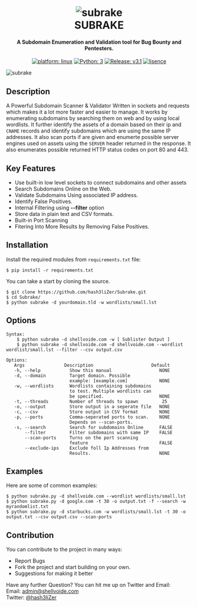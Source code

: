<h1 align="center"> 
    <img src="https://user-images.githubusercontent.com/29171692/57197739-5392b300-6f84-11e9-9191-4e38f3edc583.png" alt="subrake" /> <br>    
    SUBRAKE
</h1>
<h4 align="center">A Subdomain Enumeration and Validation tool for Bug Bounty and Pentesters.</h4>
<p align="center">
    <a href="https://www.linux.org/" target="_blank"><img src="https://img.shields.io/badge/platform-linux-important" alt="platform: linux" /></a>
    <a href="https://www.python.org/" target="_blank"><img src="https://img.shields.io/badge/Python-3-yellow.svg?logo=python" alt="Python: 3" /></a>
    <a href="https://github.com/hash3liZer/Subrake/releases" target="_blank"><img src="https://img.shields.io/badge/version-v3.1-blue.svg?logo=moo" alt="Release: v3.1" /></a>
    <a href="https://www.gnu.org/licenses/gpl-3.0" target="_blank"><img src="https://img.shields.io/badge/License-GPLv3-blue.svg" alt="lisence" /></a>
</p>

<img align="center" src="https://user-images.githubusercontent.com/29171692/91291801-3609de00-e7b3-11ea-88f5-9f3dcceb451d.png" alt="subrake" />

## Description
A Powerful Subdomain Scanner & Validator Written in sockets and requests which makes it a lot more faster and easier to manage. It works by enumerating subdomains by searching them on web and by using local wordlists. It further identify the assets of a domain based on their ip and `CNAME` records and identify subdomains which are using the same IP addresses. It also scan ports if are given and enumerte possible server engines used on assets using the `SERVER` header returned in the response. It also enumerates possible returned HTTP status codes on port 80 and 443. 

## Key Features
<ul>
    <li> Use built-in low level sockets to connect subdomains and other assets </li>
    <li> Search Subdomains Online on the Web. </li>
    <li> Validate Subdomains Using associated IP address. </li>
    <li> Identify False Positives. </li>
    <li> Internal Filtering using <b>--filter</b> option </li>
    <li> Store data in plain text and CSV formats. </li>
    <li> Built-in Port Scanning </li>
    <li> Fitering Into More Results by Removing False Positives. </li>
</ul>

## Installation
Install the required modules from `requirements.txt` file: 
```
$ pip install -r requirements.txt
```

You can take a start by cloning the source. 
```
$ git clone https://github.com/hash3liZer/Subrake.git
$ cd Subrake/
$ python subrake -d yourdomain.tld -w wordlists/small.lst
```

## Options
```
Syntax: 
    $ python subrake -d shellvoide.com -w [ Sublister Output ]
    $ python subrake -d shellvoide.com -d shellvoide.com --wordlist wordlist/small.lst --filter --csv output.csv

Options:
   Args               Description                      Default
   -h, --help           Show this manual                  NONE
   -d, --domain         Target domain. Possible
                        example: [example.com]            NONE
   -w, --wordlists      Wordlists containing subdomains
                        to test. Multiple wordlists can
                        be specified.                     NONE                      
   -t, --threads        Number of threads to spawn         25
   -o, --output         Store output in a seperate file   NONE
   -c, --csv            Store output in CSV format        NONE
   -p, --ports          Comma-seperated ports to scan.    NONE
                        Depends on --scan-ports. 
   -s, --search         Search for subdomains Online      FALSE
       --filter         Filter subdomains with same IP    FALSE
       --scan-ports     Turns on the port scanning 
                        feature                           FALSE
       --exclude-ips    Exclude foll Ip Addresses from
                        Results.                          NONE
```

## Examples
Here are some of common examples:
```
$ python subrake.py -d shellvoide.com --wordlist wordlists/small.lst
$ python subrake.py -d google.com -t 30 -o output.txt -f --search -w myrandomlist.txt
$ python subrake.py -d starbucks.com -w wordlists/small.lst -t 30 -o output.txt --csv output.csv --scan-ports
```

## Contribution
You can contribute to the project in many ways:
<ul>
    <li> Report Bugs </li>
    <li> Fork the project and start building on your own. </li>
    <li> Suggestions for making it better </li>
</ul>

Have any further Question? You can hit me up on Twitter and Email: <br>
Email: admin@shellvoide.com <br>
Twitter: [@hash3liZer](https://twitter.com/hash3liZer)
